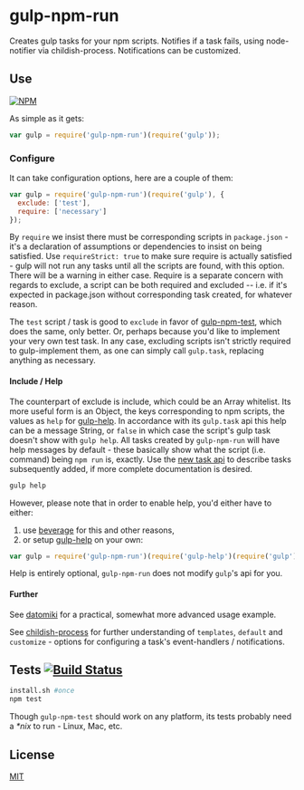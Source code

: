 # gulp-npm-run

Creates gulp tasks for your npm scripts.
Notifies if a task fails, using node-notifier via childish-process.
Notifications can be customized.

## Use

[![NPM](https://nodei.co/npm/gulp-npm-run.png?mini=true)](https://www.npmjs.org/package/gulp-npm-run)

As simple as it gets:

```javascript
var gulp = require('gulp-npm-run')(require('gulp'));
```

### Configure

It can take configuration options, here are a couple of them:

```javascript
var gulp = require('gulp-npm-run')(require('gulp'), {
  exclude: ['test'],
  require: ['necessary']
});
```

By `require` we insist there must be corresponding scripts in `package.json` -
it's a declaration of assumptions or dependencies to insist on being satisfied.
Use `requireStrict: true` to make sure require is actually satisfied -
gulp will not run any tasks until all the scripts are found, with this option.
There will be a warning in either case.  Require is a separate concern
with regards to exclude, a script can be both required and excluded -- i.e.
if it's expected in package.json without corresponding task created,
for whatever reason.

The `test` script / task is good to `exclude` in favor of
[gulp-npm-test](https://github.com/orlin/gulp-npm-test),
which does the same, only better.
Or, perhaps because you'd like to implement your very own test task.
In any case, excluding scripts isn't strictly required to gulp-implement them,
as one can simply call `gulp.task`, replacing anything as necessary.

#### Include / Help

The counterpart of exclude is include, which could be an Array whitelist.
Its more useful form is an Object, the keys corresponding to npm scripts,
the values as `help` for [gulp-help](https://github.com/chmontgomery/gulp-help).
In accordance with its `gulp.task` api this help can be a message String,
or `false` in which case the script's gulp task doesn't show with `gulp help`.
All tasks created by `gulp-npm-run` will have help messages by default -
these basically show what the script (i.e. command) being `npm run` is, exactly.
Use the [new task api](https://github.com/chmontgomery/gulp-help#new-task-api)
to describe tasks subsequently added, if more complete documentation is desired.

```sh
gulp help
```

However, please note that in order to enable help, you'd either have to either:

1. use [beverage](https://github.com/orlin/beverage) for this and other reasons,
2. or setup [gulp-help](https://github.com/chmontgomery/gulp-help) on your own:

```javascript
var gulp = require('gulp-npm-run')(require('gulp-help')(require('gulp')));
```

Help is entirely optional, `gulp-npm-run` does not modify `gulp`'s api for you.

#### Further

See [datomiki](https://github.com/datomicon/datomiki)
for a practical, somewhat more advanced usage example.

See [childish-process](https://github.com/orlin/childish-process)
for further understanding of `templates`, `default` and `customize` - options
for configuring a task's event-handlers / notifications.

## Tests [![Build Status](https://img.shields.io/travis/orlin/gulp-npm-run.svg?style=flat)](http://travis-ci.org/orlin/gulp-npm-run)

```sh
install.sh #once
npm test
```

Though `gulp-npm-test` should work on any platform, its tests probably
need a _*nix_ to run - Linux, Mac, etc.

## License

[MIT](http://orlin.mit-license.org)
